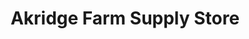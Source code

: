 ---
title: "Akridge Farm Supply Store"
url: /fredonia/akridge-farm-supply-store/
shop: Landwirtschaftlich
---
